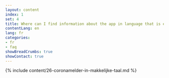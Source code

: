 ```yaml
---
layout: content
index: 1
set: 4
title: Where can I find information about the app in language that is easy to understand?
contentLang: en
lang: fr
categories:
- fr
- faq
showBreadCrumbs: true
showContact: true
---
```

{% include content/26-coronamelder-in-makkelijke-taal.md %}
